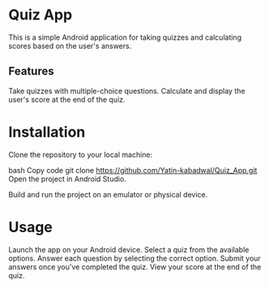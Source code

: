 # Quiz App
This is a simple Android application for taking quizzes and calculating scores based on the user's answers.

## Features
Take quizzes with multiple-choice questions.
Calculate and display the user's score at the end of the quiz.


# Installation
Clone the repository to your local machine:

bash
Copy code
git clone https://github.com/Yatin-kabadwal/Quiz_App.git
Open the project in Android Studio.

Build and run the project on an emulator or physical device.

# Usage
Launch the app on your Android device.
Select a quiz from the available options.
Answer each question by selecting the correct option.
Submit your answers once you've completed the quiz.
View your score at the end of the quiz.


